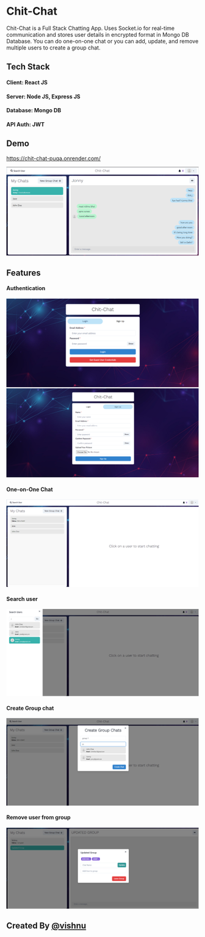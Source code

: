 # Chit-Chat

Chit-Chat is a Full Stack Chatting App. Uses Socket.io for real-time communication and stores user details in encrypted format in Mongo DB Database. You can do one-on-one chat or you can add, update, and remove multiple users to create a group chat.

## Tech Stack

#### Client: React JS

#### Server: Node JS, Express JS

#### Database: Mongo DB

#### API Auth: JWT

## Demo

https://chit-chat-puqa.onrender.com/

<img src="frontend\screenshots\Screenshot1.png" title="chit-chat">


## Features

#### Authentication
<img src="frontend\screenshots\Screenshot2.png" title="login">

<img src="frontend\screenshots\Screenshot3.png" title="sign-up">

#### One-on-One Chat
<img src="frontend\screenshots\Screenshot4.png" title="one-on-one chat">

#### Search user
<img src="frontend\screenshots\Screenshot5.png" title="search user">

#### Create Group chat
<img src="frontend\screenshots\Screenshot6.png" title="create group chat">

#### Remove user from group
<img src="frontend\screenshots\Screenshot7.png" title="remove user from group">



## Created By [@vishnu](https://github.com/Vishnu-Murti-Pandey/)
